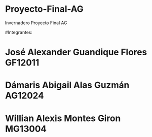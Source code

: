 # Proyecto-Final-AG
Invernadero Proyecto Final AG

#Integrantes:
# José Alexander Guandique Flores GF12011
# Dámaris Abigail Alas Guzmán AG12024
# Willian Alexis Montes Giron MG13004


